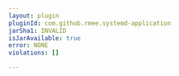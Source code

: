 ```yaml
---
layout: plugin
pluginId: com.github.rmee.systemd-application
jarSha1: INVALID
isJarAvailable: true
error: NONE
violations: []

---
```

